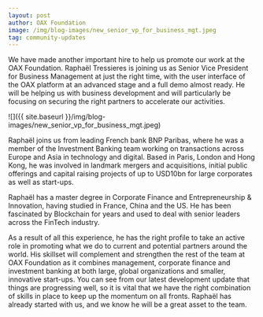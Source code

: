 ```yaml
---
layout: post
author: OAX Foundation
image: /img/blog-images/new_senior_vp_for_business_mgt.jpeg
tag: community-updates
---
```


We have made another important hire to help us promote our work at the OAX Foundation. Raphaël Tressieres is joining us as Senior Vice President for Business Management at just the right time, with the user interface of the OAX platform at an advanced stage and a full demo almost ready. He will be helping us with business development and will particularly be focusing on securing the right partners to accelerate our activities.

![]({{ site.baseurl }}/img/blog-images/new_senior_vp_for_business_mgt.jpeg)

Raphaël joins us from leading French bank BNP Paribas, where he was a member of the Investment Banking team working on transactions across Europe and Asia in technology and digital. Based in Paris, London and Hong Kong, he was involved in landmark mergers and acquisitions, initial public offerings and capital raising projects of up to USD10bn for large corporates as well as start-ups.

Raphaël has a master degree in Corporate Finance and Entrepreneurship & Innovation, having studied in France, China and the US. He has been fascinated by Blockchain for years and used to deal with senior leaders across the FinTech industry.

As a result of all this experience, he has the right profile to take an active role in promoting what we do to current and potential partners around the world. His skillset will complement and strengthen the rest of the team at OAX Foundation as it combines management, corporate finance and investment banking at both large, global organizations and smaller, innovative start-ups. You can see from our latest development update that things are progressing well, so it is vital that we have the right combination of skills in place to keep up the momentum on all fronts. Raphaël has already started with us, and we know he will be a great asset to the team.
